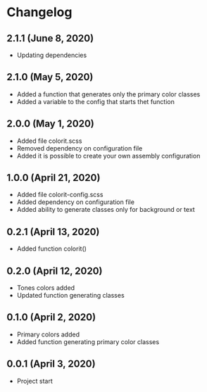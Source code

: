 Changelog
=======

## 2.1.1 (June 8, 2020)
- Updating dependencies

## 2.1.0 (May 5, 2020)
- Added a function that generates only the primary color classes
- Added a variable to the config that starts thet function

## 2.0.0 (May 1, 2020)
- Added file colorit.scss
- Removed dependency on configuration file
- Added it is possible to create your own assembly configuration

## 1.0.0 (April 21, 2020)
- Added file colorit-config.scss
- Added dependency on configuration file
- Added ability to generate classes only for background or text

## 0.2.1 (April 13, 2020)
- Added function colorit()

## 0.2.0 (April 12, 2020)
- Tones colors added
- Updated function generating classes

## 0.1.0 (April 2, 2020)
- Primary colors added
- Added function generating primary color classes

## 0.0.1 (April 3, 2020)
- Project start